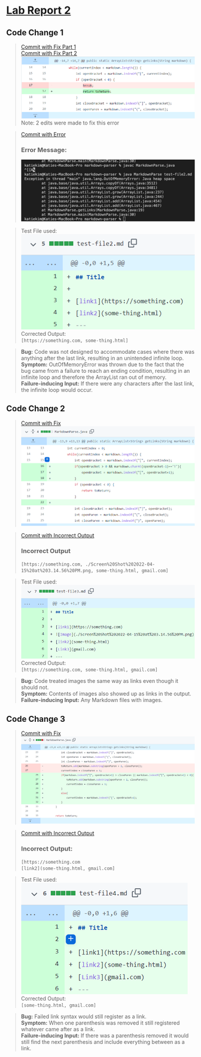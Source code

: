 # [Lab Report 2](lab-report-2-week-4.html)

## __Code Change 1__
>[Commit with Fix Part 1](https://github.com/katieki/markdown-parser/commit/60e824a454c660a0e3602ecc67dc65e53082ff69)   
>[Commit with Fix Part 2](https://github.com/katieki/markdown-parser/commit/4bd8bf81655694b30db092140d56f78b7316ee4b)
>![Image](./Lab2Images/Error1/Error1CodeChangev2.png)
>Note: 2 edits were made to fix this error

>[Commit with Error](https://github.com/katieki/markdown-parser/commit/5f7bf972d79864ea642c971cab6749c39eb4c445)
>### Error Message:
>![Image](./Lab2Images/Error1/BreakingError1.png)

>Test File used:   
>![Image](./Lab2Images/Error1/TestFileError1.png)   
>Corrected Output:      
>```[https://something.com, some-thing.html]```

>__Bug:__ Code was not designed to accommodate cases where there was anything after the last link, resulting in an unintended infinite loop.  
>__Symptom:__ OutOfMemoryError was thrown due to the fact that the bug came from a failure to reach an ending condition, resulting in an infinite loop and therefore the ArrayList ran out of memory.   
>__Failure-inducing Input:__ If there were any characters after the last link, the infinite loop would occur. 

## __Code Change 2__
>[Commit with Fix](https://github.com/katieki/markdown-parser/commit/8747fdc45a7e70d63399ccf797944d69cb29b4a7)   
>![Image](./Lab2Images/Error2/Error2CodeChange.png)

>[Commit with Incorrect Output](https://github.com/katieki/markdown-parser/commit/4bd8bf81655694b30db092140d56f78b7316ee4b)
>### Incorrect Output
>```[https://something.com, ./Screen%20Shot%202022-04-15%20at%203.14.56%20PM.png, some-thing.html, gmail.com]```

>Test File used:   
>![Image](./Lab2Images/Error2/TestFileError2.png)   
>Corrected Output:   
>```[https://something.com, some-thing.html, gmail.com]```

>__Bug:__ Code treated images the same way as links even though it should not.  
>__Symptom:__ Contents of images also showed up as links in the output.  
>__Failure-inducing Input:__ Any Markdown files with images. 

## __Code Change 3__
>[Commit with Fix](https://github.com/katieki/markdown-parser/commit/08b1902554e6e590be42e2b77be7cabdfae01bbc)   
>![Image](./Lab2Images/Error3/Error3CodeChange.png)

>[Commit with Incorrect Output](https://github.com/katieki/markdown-parser/commit/8747fdc45a7e70d63399ccf797944d69cb29b4a7)
>### Incorrect Output:
>```[https://something.com```   
>```[link2](some-thing.html, gmail.com]```

>Test File used:   
>![Image](./Lab2Images/Error3/TestFileError3.png)   
>Corrected Output:   
>```[some-thing.html, gmail.com]```

>__Bug:__ Failed link syntax would still register as a link.   
>__Symptom:__ When one parenthesis was removed it still registered whatever came after as a link.    
>__Failure-inducing Input:__ If there was a parenthesis removed it would still find the next parenthesis and include everything between as a link.